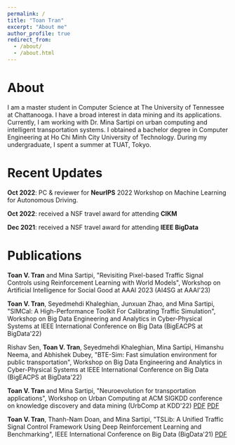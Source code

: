 ```yaml
---
permalink: /
title: "Toan Tran"
excerpt: "About me"
author_profile: true
redirect_from: 
  - /about/
  - /about.html
---
```


About
======
I am a master student in Computer Science at The University of Tennessee at Chattanooga. I have a broad interest in data mining and its applications. Currently, I am working with Dr. Mina Sartipi on urban computing and intelligent transportation systems. I obtained a bachelor degree in Computer Engineering at Ho Chi Minh City University of Technology. During my undergraduate, I spent a summer at TUAT, Tokyo.

Recent Updates
======
**Oct 2022**: PC & reviewer for **NeurIPS** 2022 Workshop on Machine Learning for Autonomous Driving.

**Oct 2022**: received a NSF travel award for attending **CIKM**

**Dec 2021**: received a NSF travel award for attending **IEEE BigData**

Publications
======

**Toan V. Tran** and Mina Sartipi, "Revisiting Pixel-based Traffic Signal Controls using Reinforcement Learning with World Models", Workshop on Artificial Intelligence for Social Good at AAAI 2023 (AI4SG at AAAI'23)

**Toan V. Tran**, Seyedmehdi Khaleghian, Junxuan Zhao, and Mina Sartipi, "SIMCal: A High-Performance Toolkit For Calibrating Traffic Simulation", Workshop on Big Data Engineering and Analytics in Cyber-Physical Systems at IEEE International Conference on Big Data (BigEACPS at BigData'22)

Rishav Sen, **Toan V. Tran**, Seyedmehdi Khaleghian, Mina Sartipi, Himanshu Neema, and Abhishek Dubey, "BTE-Sim: Fast simulation environment for public transportation", Workshop on Big Data Engineering and Analytics in Cyber-Physical Systems at IEEE International Conference on Big Data (BigEACPS at BigData'22)

**Toan V. Tran** and Mina Sartipi, "Neuroevolution for transportation applications", Workshop on Urban Computing at ACM SIGKDD conference on knowledge discovery and data mining (UrbComp at KDD'22) [PDF](https://ieeexplore.ieee.org/document/9671993) [PDF](http://urban-computing.com/urbcomp2022/accept.html)

**Toan V. Tran**, Thanh-Nam Doan, and Mina Sartipi, "TSLib: A Unified Traffic Signal Control Framework Using Deep Reinforcement Learning and Benchmarking", IEEE International Conference on Big Data (BigData'21) [PDF](https://ieeexplore.ieee.org/document/9671993)
